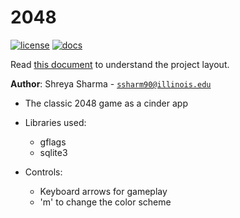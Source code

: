 # 2048

[![license](https://img.shields.io/badge/license-MIT-green)](LICENSE)
[![docs](https://img.shields.io/badge/docs-yes-brightgreen)](docs/README.md)

Read [this document](https://cliutils.gitlab.io/modern-cmake/chapters/basics/structure.html) to understand the project
layout.

**Author**: Shreya Sharma - [`ssharm90@illinois.edu`](mailto:ssharm90@illinois.edu)

- The classic 2048 game as a cinder app

- Libraries used: 
    - gflags
    - sqlite3


- Controls:
    - Keyboard arrows for gameplay
    - 'm' to change the color scheme

